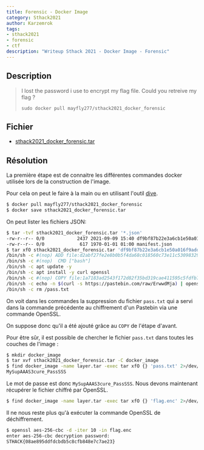 ```yaml
---
title: Forensic - Docker Image
category: Sthack2021
author: Karzemrok
tags:
- sthack2021
- forensic
- ctf
description: "Writeup Sthack 2021 - Docker Image - Forensic"
---
```

## Description


> I lost the password i use to encrypt my flag file. Could you retreive my flag ?
> 
> `sudo docker pull mayfly277/sthack2021_docker_forensic`

## Fichier

- [sthack2021_docker_forensic.tar](https://github.com/ZenSecCTF/zensecctf.github.io/releases/download/Sthack2021-Files/sthack2021_docker_forensic.tar)

## Résolution

La première étape est de connaitre les différentes commandes docker utilisée lors de la construction de l'image.

Pour cela on peut le faire à la main ou en utilisant l'outil [dive](https://github.com/wagoodman/dive).

```sh
$ docker pull mayfly277/sthack2021_docker_forensic
$ docker save sthack2021_docker_forensic.tar
```

On peut lister les fichiers JSON:

```sh
$ tar -tvf sthack2021_docker_forensic.tar '*.json'     
-rw-r--r-- 0/0            2437 2021-09-09 15:40 df9bf87b22e3a6cb1e50a016f9add403c2024cd8dc82204f40979aa47ed58ed1.json
-rw-r--r-- 0/0             617 1970-01-01 01:00 manifest.json
$ tar xfO sthack2021_docker_forensic.tar 'df9bf87b22e3a6cb1e50a016f9add403c2024cd8dc82204f40979aa47ed58ed1.json' | jq '.history[] | .created_by' -r
/bin/sh -c #(nop) ADD file:d2abf27fe2e8b0b5f4da68c018560c73e11c53098329246e3e6fe176698ef941 in / 
/bin/sh -c #(nop)  CMD ["bash"]
/bin/sh -c apt update -y
/bin/sh -c apt install -y curl openssl
/bin/sh -c #(nop) COPY file:1a7183ad2543f172d82f35bd319cae411595c5fdfb76b1da1da6b6768ac3df6e in / 
/bin/sh -c echo -n $(curl -s https://pastebin.com/raw/ErwwdMja) | openssl enc -aes-256-cbc -iter 10 -pass pass:$(cat /pass.txt) -out flag.enc
/bin/sh -c rm /pass.txt
```

On voit dans les commandes la suppression du fichier `pass.txt` qui a servi dans la commande précédente au chiffrement d'un Pastebin via une commande OpenSSL.

On suppose donc qu'il a été ajouté grâce au `COPY` de l'étape d'avant.

Pour être sûr, il est possible de chercher le fichier `pass.txt` dans toutes les couches de l'image :

```sh
$ mkdir docker_image
$ tar xvf sthack2021_docker_forensic.tar -C docker_image
$ find docker_image -name layer.tar -exec tar xfO {} 'pass.txt' 2>/dev/null \;
MySupAAAS3cure_PassSSS
```

Le mot de passe est donc `MySupAAAS3cure_PassSSS`. Nous devons maintenant récupérer le fichier chiffré par OpenSSL.

```sh
$ find docker_image -name layer.tar -exec tar xfO {} 'flag.enc' 2>/dev/null \; > flag.enc
```

Il ne nous reste plus qu'à exécuter la commande OpenSSL de déchiffrement.

```sh 
$ openssl aes-256-cbc -d -iter 10 -in flag.enc              
enter aes-256-cbc decryption password:
STHACK{08ae895ddfdcbdb5c8cfb848e7c7ae23}
```

